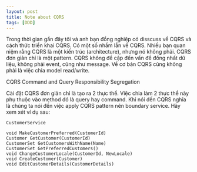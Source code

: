```yaml
---
layout: post
title: Note about CQRS 
tags: [DDD]
---
```


Trong thời gian gần đây tôi và anh bạn đồng nghiệp có disscuss về CQRS và cách thức triển khai CQRS. Có một số nhầm lẫn về CQRS. 
Nhiều bạn quan niệm rằng CQRS là một kiến trúc (architecture), nhưng nó không phải. CQRS đơn giản chỉ là một pattern. CQRS không đề cập đến vấn đề 
đồng nhất dữ liệu, không phải event, cũng như message. Về cơ bản CQRS cũng không phải là việc chia model read/write.

CQRS Command and Query Responsibility Segregation

Cài đặt CQRS đơn giản chỉ là tạo ra 2 thực thể. Việc chia làm 2 thực thể này phụ thuộc vào method đó là query hay command. Khi nói đến CQRS nghĩa là chúng ta nói đến
việc apply CQRS pattern nên boundary service. Hãy xem xét ví dụ sau:

~~~~
CustomerService

void MakeCustomerPreferred(CustomerId)
Customer GetCustomer(CustomerId)
CustomerSet GetCustomersWithName(Name)
CustomerSet GetPreferredCustomers()
void ChangeCustomerLocale(CustomerId, NewLocale)
void CreateCustomer(Customer)
void EditCustomerDetails(CustomerDetails)
~~~~
